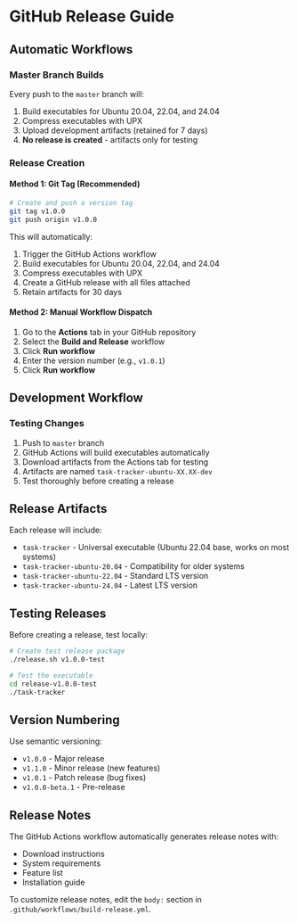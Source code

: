# GitHub Release Guide

## Automatic Workflows

### Master Branch Builds
Every push to the `master` branch will:
1. Build executables for Ubuntu 20.04, 22.04, and 24.04
2. Compress executables with UPX
3. Upload development artifacts (retained for 7 days)
4. **No release is created** - artifacts only for testing

### Release Creation

#### Method 1: Git Tag (Recommended)
```bash
# Create and push a version tag
git tag v1.0.0
git push origin v1.0.0
```

This will automatically:
1. Trigger the GitHub Actions workflow
2. Build executables for Ubuntu 20.04, 22.04, and 24.04
3. Compress executables with UPX
4. Create a GitHub release with all files attached
5. Retain artifacts for 30 days

#### Method 2: Manual Workflow Dispatch
1. Go to the **Actions** tab in your GitHub repository
2. Select the **Build and Release** workflow
3. Click **Run workflow**
4. Enter the version number (e.g., `v1.0.1`)
5. Click **Run workflow**

## Development Workflow

### Testing Changes
1. Push to `master` branch
2. GitHub Actions will build executables automatically
3. Download artifacts from the Actions tab for testing
4. Artifacts are named `task-tracker-ubuntu-XX.XX-dev`
5. Test thoroughly before creating a release

## Release Artifacts

Each release will include:
- `task-tracker` - Universal executable (Ubuntu 22.04 base, works on most systems)
- `task-tracker-ubuntu-20.04` - Compatibility for older systems  
- `task-tracker-ubuntu-22.04` - Standard LTS version
- `task-tracker-ubuntu-24.04` - Latest LTS version

## Testing Releases

Before creating a release, test locally:
```bash
# Create test release package
./release.sh v1.0.0-test

# Test the executable
cd release-v1.0.0-test
./task-tracker
```

## Version Numbering

Use semantic versioning:
- `v1.0.0` - Major release
- `v1.1.0` - Minor release (new features)
- `v1.0.1` - Patch release (bug fixes)
- `v1.0.0-beta.1` - Pre-release

## Release Notes

The GitHub Actions workflow automatically generates release notes with:
- Download instructions
- System requirements  
- Feature list
- Installation guide

To customize release notes, edit the `body:` section in `.github/workflows/build-release.yml`.
